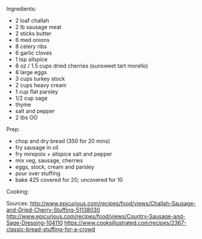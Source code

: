 Ingredients:
+ 2 loaf challah
+ 2 lb sausage meat
+ 2 sticks butter
+ 6 med onions
+ 8 celery ribs
+ 6 garlic cloves
+ 1 tsp allspice
+ 8 oz / 1.5 cups dried cherries (sunsweet tart morello)
+ 8 large eggs
+ 3 cups turkey stock
+ 2 cups heavy cream
+ 1 cup flat parsley
+ 1/2 cup sage
+ thyme
+ salt and pepper
+ 2 tbs OO

Prep:
+ chop and dry bread (350 for 20 mins)
+ fry sausage in oil
+ fry mirepoix + allspice salt and pepper
+ mix veg, sausage, cherries
+ eggs, stock, cream and parsley
+ pour over stuffing
+ bake 425 covered for 20; uncovered for 10

Cooking:

Sources:
http://www.epicurious.com/recipes/food/views/Challah-Sausage-and-Dried-Cherry-Stuffing-51138030
http://www.epicurious.com/recipes/food/views/Country-Sausage-and-Sage-Dressing-104110
https://www.cooksillustrated.com/recipes/2367-classic-bread-stuffing-for-a-crowd